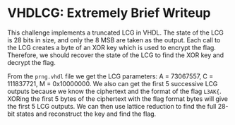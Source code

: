 # VHDLCG: Extremely Brief Writeup 

This challenge implements a truncated LCG in VHDL. The state of the LCG is 28 bits in size, and only the 8 MSB are taken as the output. Each call to the LCG creates a byte of an XOR key which is used to encrypt the flag. Therefore, we should recover the state of the LCG to find the XOR key and decrypt the flag.

From the ``prng.vhdl`` file we get the LCG parameters: A = 73067557, C = 111837721, M = 0x10000000. We also can get the first 5 successive LCG outputs because we know the ciphertext and the format of the flag ``L3AK{``. XORing the first 5 bytes of the ciphertext with the flag format bytes will give the first 5 LCG outputs. We can then use lattice reduction to find the full 28-bit states and reconstruct the key and find the flag.

